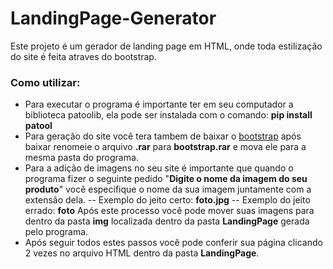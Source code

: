 # LandingPage-Generator
Este projeto é um gerador de landing page em HTML, onde toda estilização do site é feita atraves do bootstrap.

### Como utilizar:
- Para executar o programa é importante ter em seu computador a biblioteca patoolib, ela pode ser instalada com o comando: **pip install patool**
- Para geração do site você tera tambem de baixar o [bootstrap](https://getbootstrap.com/docs/5.1/getting-started/download/ "bootstrap") após baixar renomeie o arquivo **.rar** para **bootstrap.rar** e mova ele para a mesma pasta do programa.
- Para a adição de imagens no seu site é importante que quando o programa fizer o seguinte pedido "**Digite o nome da imagem do seu produto**" você especifique o nome da sua imagem juntamente com a extensão dela.
-- Exemplo do jeito certo: **foto.jpg**
-- Exemplo do jeito errado: **foto**
Após este processo você pode mover suas imagens para dentro da pasta **img** localizada dentro da pasta **LandingPage** gerada pelo programa.
- Após seguir todos estes passos você pode conferir sua página clicando 2 vezes no arquivo HTML dentro da pasta **LandingPage**.
